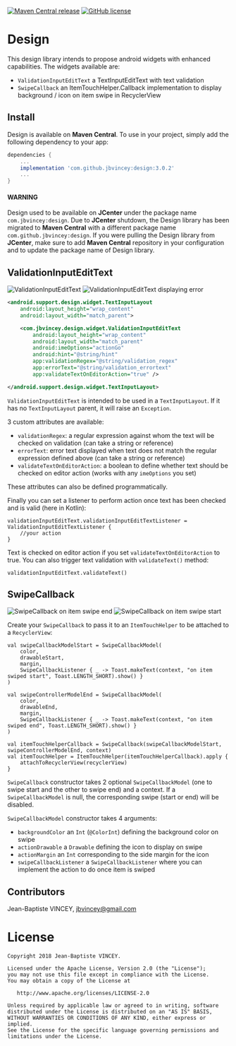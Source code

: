 [![Maven Central release](https://img.shields.io/badge/MavenCentral-3.0.2-blue.svg?style=flat)](https://s01.oss.sonatype.org/service/local/repositories/releases/content/com/github/jbvincey/design/3.0.2/)
[![GitHub license](https://img.shields.io/badge/license-Apache%20License%202.0-blue.svg?style=flat)](http://www.apache.org/licenses/LICENSE-2.0)

Design
=======

This design library intends to propose android widgets with enhanced capabilities. The widgets available are:
 * `ValidationInputEditText` a TextInputEditText with text validation
 * `SwipeCallback` an ItemTouchHelper.Callback implementation to display background / icon on item swipe in RecyclerView

## Install

Design is available on **Maven Central**. To use in your project, simply add the following dependency to your app:
```gradle
dependencies {
    ...
    implementation 'com.github.jbvincey:design:3.0.2'
    ...
}
```

#### WARNING

Design used to be available on **JCenter** under the package name `com.jbvincey:design`. 
Due to **JCenter** shutdown, the Design library has been migrated to **Maven Central** with a different package name `com.github.jbvincey:design`.
If you were pulling the Design library from **JCenter**, make sure to add **Maven Central** repository in your configuration and to update the package name of Design library.


## ValidationInputEditText

![ValidationInputEditText](assets/design_sample1.png?raw=true)
![ValidationInputEditText displaying error](assets/design_sample2.png?raw=true)

```xml
<android.support.design.widget.TextInputLayout
    android:layout_height="wrap_content"
    android:layout_width="match_parent">

    <com.jbvincey.design.widget.ValidationInputEditText
        android:layout_height="wrap_content"
        android:layout_width="match_parent"
        android:imeOptions="actionGo"
        android:hint="@string/hint"
        app:validationRegex="@string/validation_regex" 
        app:errorText="@string/validation_errortext"
        app:validateTextOnEditorAction="true" />

</android.support.design.widget.TextInputLayout>

```

`ValidationInputEditText` is intended to be used in a `TextInputLayout`. If it has no `TextInputLayout` parent, it will raise an `Exception`.

3 custom attributes are available:
 * `validationRegex`: a regular expression against whom the text will be checked on validation (can take a string or reference)
 * `errorText`: error text displayed when text does not match the regular expression defined above (can take a string or reference)
 * `validateTextOnEditorAction`: a boolean to define whether text should be checked on editor action (works with any `imeOptions` you set)

These attributes can also be defined programmatically.

Finally you can set a listener to perform action once text has been checked and is valid (here in Kotlin):
```
validationInputEditText.validationInputEditTextListener = ValidationInputEditTextListener {
    //your action
}
```

Text is checked on editor action if you set `validateTextOnEditorAction` to true. You can also trigger text validation with `validateText()` method:
```
validationInputEditText.validateText()
```

## SwipeCallback

![SwipeCallback on item swipe end](assets/design_sample3.png?raw=true)
![SwipeCallback on item swipe start](assets/design_sample4.png?raw=true)

Create your `SwipeCallback` to pass it to an `ItemTouchHelper` to be attached to a `RecyclerView`:
```
val swipeCallbackModelStart = SwipeCallbackModel(
    color,
    drawableStart,
    margin,
    SwipeCallbackListener { _ -> Toast.makeText(context, "on item swiped start", Toast.LENGTH_SHORT).show() }
)

val swipeControllerModelEnd = SwipeCallbackModel(
    color,
    drawableEnd,
    margin,
    SwipeCallbackListener { _ -> Toast.makeText(context, "on item swiped end", Toast.LENGTH_SHORT).show() }
)

val itemTouchHelperCallback = SwipeCallback(swipeCallbackModelStart, swipeControllerModelEnd, context)
val itemTouchHelper = ItemTouchHelper(itemTouchHelperCallback).apply {
    attachToRecyclerView(recyclerView)
}
```

`SwipeCallback` constructor takes 2 optional `SwipeCallbackModel` (one to swipe start and the other to swipe end) and a context.
If a `SwipeCallbackModel` is null, the corresponding swipe (start or end) will be disabled.

`SwipeCallbackModel` constructor takes 4 arguments:
 * `backgroundColor` an `Int` (`@ColorInt`) defining the background color on swipe
 * `actionDrawable` a `Drawable` defining the icon to display on swipe
 * `actionMargin` an `Int` corresponding to the side margin for the icon
 * `swipeCallbackListener` a `SwipeCallbackListener` where you can implement the action to do once item is swiped

## Contributors

Jean-Baptiste VINCEY, jbvincey@gmail.com


License
=======

    Copyright 2018 Jean-Baptiste VINCEY.

    Licensed under the Apache License, Version 2.0 (the "License");
    you may not use this file except in compliance with the License.
    You may obtain a copy of the License at

       http://www.apache.org/licenses/LICENSE-2.0

    Unless required by applicable law or agreed to in writing, software
    distributed under the License is distributed on an "AS IS" BASIS,
    WITHOUT WARRANTIES OR CONDITIONS OF ANY KIND, either express or implied.
    See the License for the specific language governing permissions and
    limitations under the License.

